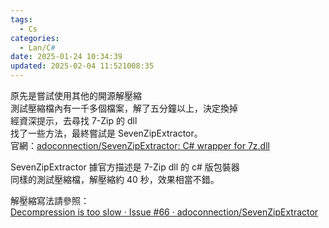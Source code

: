 ```yaml
---
tags:
  - Cs
categories:
  - Lan/C#
date: 2025-01-24 10:34:39
updated: 2025-02-04 11:521008:35
---
```

原先是嘗試使用其他的開源解壓縮  
測試壓縮檔內有一千多個檔案，解了五分鐘以上，決定換掉  
經資深提示，去尋找 7-Zip 的 dll  
找了一些方法，最終嘗試是 SevenZipExtractor。  
官網：[adoconnection/SevenZipExtractor: C# wrapper for 7z.dll](https://github.com/adoconnection/SevenZipExtractor)

SevenZipExtractor 據官方描述是 7-Zip dll 的 c# 版包裝器  
同樣的測試壓縮檔，解壓縮約 40 秒，效果相當不錯。  

解壓縮寫法請參照：  
[Decompression is too slow · Issue #66 · adoconnection/SevenZipExtractor](https://github.com/adoconnection/SevenZipExtractor/issues/66)  
